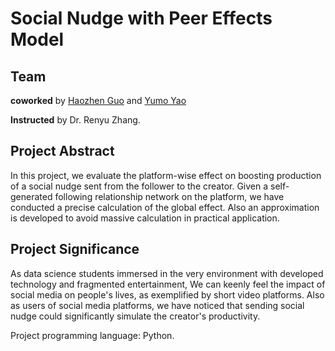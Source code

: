 # Social Nudge with Peer Effects Model

## Team
**coworked** by [Haozhen Guo](https://github.com/UrquhartG) and [Yumo Yao](https://github.com/YYM-yym)

**Instructed** by Dr. Renyu Zhang.

## Project Abstract
In this project, we evaluate the platform-wise effect on boosting production of a social nudge sent from the follower to the creator. Given a self-generated following relationship network on the platform, we have conducted a precise calculation of the global effect. Also an approximation is developed to avoid massive calculation in practical application. 

## Project Significance
As data science students immersed in the very environment with developed technology and fragmented entertainment, We can keenly feel the impact of social media on people's lives, as exemplified by short video platforms. Also as users of social media platforms, we have noticed that sending social nudge could significantly simulate the creator's productivity. 



Project programming language: Python.
